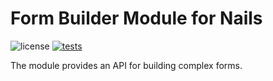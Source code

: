 # Form Builder Module for Nails

![license](https://img.shields.io/badge/license-MIT-green.svg)
[![tests](https://github.com/nails/module-form-builder/actions/workflows/build_and_test.yml/badge.svg )](https://github.com/nails/module-form-builder/actions)

The module provides an API for building complex forms.
